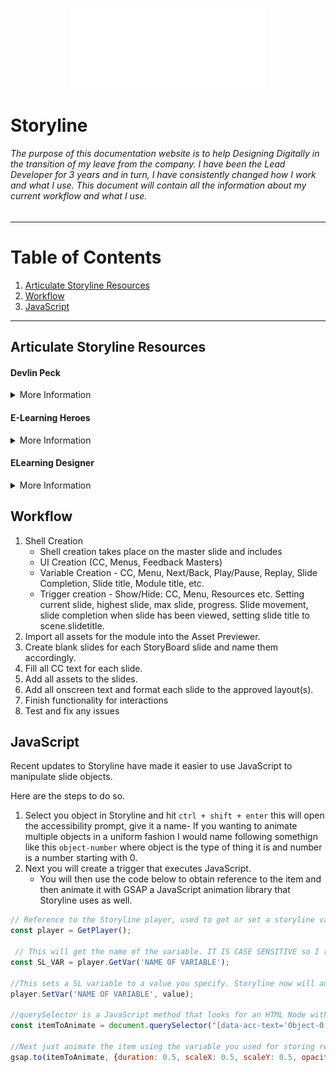 <p align="center"><img src="../assets/ddinc-logo-white.svg" style="width: 33vw"></p>

# Storyline

###### The purpose of this documentation website is to help Designing Digitally in the transition of my leave from the company. I have been the Lead Developer for 3 years and in turn, I have consistently changed how I work and what I use. This document will contain all the information about my current workflow and what I use. 

----

# Table of Contents

1. [Articulate Storyline Resources](#storyline)
2. [Workflow](#workflow)
3. [JavaScript](#JavaScript)

---

## Articulate Storyline Resources <a name="storyline" ></a>

#### Devlin Peck
<details>
<summary>More Information</summary>

Devlin Peck is a popular Articulate Storyline developer, he has a [website](https://www.devlinpeck.com/tutorials) with several useful tutorials.

</details>

#### E-Learning Heroes
<details>
<summary>More Information</summary>

E-Learning Heroes is the community built around Articulate Storyline. There are always good forums of people asking for help with valuable answers being provided. There is also a weekly [Storyline challenge](https://community.articulate.com/hubs/e-learning-challenges) where a challenge is posted and the community will post there submissions, its a great way to see new ways one how someone would do something.

</details>

#### ELearning Designer
<details>
<summary>More Information</summary>

[E-Learning Designer](https://elearningdesigner.com/) is another Storyline Developer who uploads templates, their completed E-Learning Hero Challenges and a few other things.

</details>

## Workflow <a name="workflow"></a>
1. Shell Creation
	- Shell creation takes place on the master slide and includes
	- UI Creation (CC, Menus, Feedback Masters)
	- Variable Creation - CC, Menu, Next/Back, Play/Pause, Replay, Slide Completion, Slide title, Module title, etc.
	- Trigger creation - Show/Hide: CC, Menu, Resources etc. Setting current slide, highest slide, max slide, progress. Slide movement, slide completion when slide has been viewed, setting slide title to scene.slidetitle.
2. Import all assets for the module into the Asset Previewer. 
3. Create blank slides for each StoryBoard slide and name them accordingly.
4. Fill all CC text for each slide.
5. Add all assets to the slides.
6. Add all onscreen text and format each slide to the approved layout(s).
7. Finish functionality for interactions
8. Test and fix any issues

## JavaScript <a name="JavaScript"></a>
Recent updates to Storyline have made it easier to use JavaScript to manipulate slide objects. 

Here are the steps to do so.

1. Select you object in Storyline and hit `ctrl + shift + enter` this will open the accessibility prompt, give it a name- If you wanting to animate multiple objects in a uniform fashion I would name following somethign like this `object-number` where object is the type of thing it is and number is a number starting with 0.
2. Next you will create a trigger that executes JavaScript.
	-	You will then use the code below to obtain reference to the item and then animate it with GSAP a JavaScript animation library that Storyline uses as well.
```JavaScript
// Reference to the Storyline player, used to get or set a storyline variable.
const player = GetPlayer(); 

 // This will get the name of the variable. IT IS CASE SENSITIVE so I recommend you copy it from the variables panel.
const SL_VAR = player.GetVar('NAME OF VARIABLE');

//This sets a SL variable to a value you specify. Storyline now will auto depict the variable type you are setting and if it translatable it will translate it to the correct type. Ex: SL_VARIABLE is string but you pass a number of 120- That can be translated into a string. 
player.SetVar('NAME OF VARIABLE', value); 

//querySelector is a JavaScript method that looks for an HTML Node with the value you passed as a parameter. In this case we are looking for the property data-acc-text which is a value that is set when the accessibility text is filled. So we now have access to the item we wanted.
const itemToAnimate = document.querySelector("[data-acc-text='Object-0']"); 

//Next just animate the item using the variable you used for storing reference. You can visit GSAP's documentation to get a better understanding of what all you can do. 
gsap.to(itemToAnimate, {duration: 0.5, scaleX: 0.5, scaleY: 0.5, opacity: 1});
```